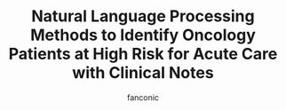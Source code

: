 ---
title: Natural Language Processing Methods to Identify Oncology Patients at High Risk for Acute Care with Clinical Notes   
author: fanconic
paperauthors: Claudio Fanconi, Marieke van Buchem, Tina Hernandez-Boussard
categories: [ Natural Language Processing, Clinical Informatics, Risk Prediction ]
image: assets/images/nlp_onc.png  
venue:  arXiv
link: https://arxiv.org/abs/2209.13860
pdf: https://arxiv.org/pdf/2209.13860
github: https://github.com/su-boussard-lab/bert-for-acu
---